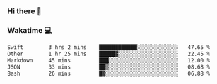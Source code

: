 ### Hi there 👋

<!--
**kikyou14/kikyou14** is a ✨ _special_ ✨ repository because its `README.md` (this file) appears on your GitHub profile.

Here are some ideas to get you started:

- 🔭 I’m currently working on ...
- 🌱 I’m currently learning ...
- 👯 I’m looking to collaborate on ...
- 🤔 I’m looking for help with ...
- 💬 Ask me about ...
- 📫 How to reach me: ...
- 😄 Pronouns: ...
- ⚡ Fun fact: ...
-->

### Wakatime 💻

<!--START_SECTION:waka-->

```txt
Swift        3 hrs 2 mins    ████████████░░░░░░░░░░░░░   47.65 %
Other        1 hr 25 mins    █████▓░░░░░░░░░░░░░░░░░░░   22.45 %
Markdown     45 mins         ███░░░░░░░░░░░░░░░░░░░░░░   12.00 %
JSON         33 mins         ██▒░░░░░░░░░░░░░░░░░░░░░░   08.68 %
Bash         26 mins         █▓░░░░░░░░░░░░░░░░░░░░░░░   06.88 %
```

<!--END_SECTION:waka-->